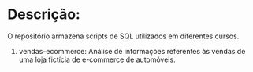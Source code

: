 # Descrição: 

O repositório armazena scripts de SQL utilizados em diferentes cursos.  

1. vendas-ecommerce: Análise de informações referentes às vendas de uma loja fictícia de e-commerce de automóveis. 



